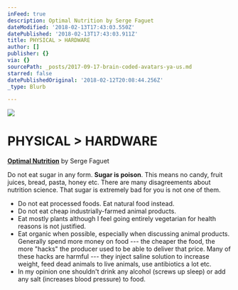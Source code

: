```yaml
---
inFeed: true
description: Optimal Nutrition by Serge Faguet
dateModified: '2018-02-13T17:43:03.550Z'
datePublished: '2018-02-13T17:43:03.911Z'
title: PHYSICAL > HARDWARE
author: []
publisher: {}
via: {}
sourcePath: _posts/2017-09-17-brain-coded-avatars-ya-us.md
starred: false
datePublishedOriginal: '2018-02-12T20:08:44.256Z'
_type: Blurb

---
```

![](https://the-grid-user-content.s3-us-west-2.amazonaws.com/8862e15c-6e29-447f-b6a0-d627b2fc7b7a.jpg)

# **PHYSICAL \> HARDWARE**

**[Optimal Nutrition][0]** by Serge Faguet

Do not eat sugar in any form. **Sugar is poison**. This means no candy, fruit juices, bread, pasta, honey etc. There are many disagreements about nutrition science. That sugar is extremely bad for you is not one of them.

* Do not eat processed foods. Eat natural food instead.
* Do not eat cheap industrially-farmed animal products.
* Eat mostly plants although I feel going entirely vegetarian for health reasons is not justified.
* Eat organic when possible, especially when discussing animal products. Generally spend more money on food --- the cheaper the food, the more "hacks" the producer used to be able to deliver that price. Many of these hacks are harmful --- they inject saline solution to increase weight, feed dead animals to live animals, use antibiotics a lot etc.
* In my opinion one shouldn't drink any alcohol (screws up sleep) or add any salt (increases blood pressure) to food.

[0]: https://hackernoon.com/im-32-and-spent-200k-on-biohacking-became-calmer-thinner-extroverted-healthier-happier-2a2e846ae113